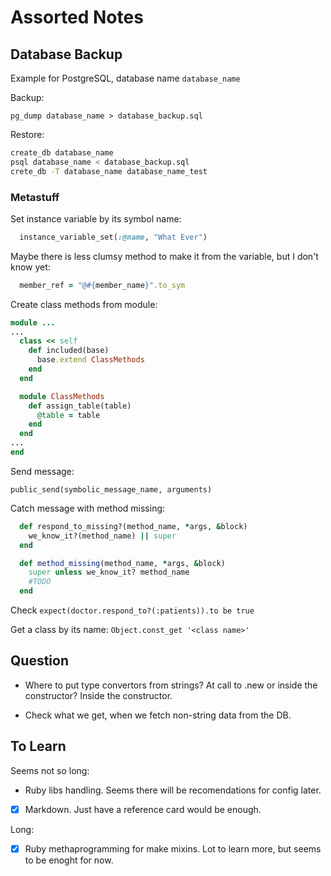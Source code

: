 # Assorted Notes #

## Database Backup ##

Example for PostgreSQL, database name ```database_name```

Backup:

```pg_dump database_name > database_backup.sql```

Restore:

```bash
create_db database_name
psql database_name < database_backup.sql
crete_db -T database_name database_name_test
```

### Metastuff ###

Set instance variable by its symbol name:

```ruby
  instance_variable_set(:@name, "What Ever")
```

Maybe there is less clumsy method to make it from the variable, but I don't know yet:

```ruby
  member_ref = "@#{member_name}".to_sym
```

Create class methods from module:

```ruby
module ...
...
  class << self
    def included(base)
      base.extend ClassMethods
    end
  end

  module ClassMethods
    def assign_table(table)
      @table = table
    end
  end
...
end
```

Send message:

```public_send(symbolic_message_name, arguments)```

Catch message with method missing:

```ruby
  def respond_to_missing?(method_name, *args, &block)
    we_know_it?(method_name) || super
  end

  def method_missing(method_name, *args, &block)
    super unless we_know_it? method_name
    #TODO
  end
```

Check ```expect(doctor.respond_to?(:patients)).to be true```

Get a class by its name: ```Object.const_get '<class name>'```

## Question ##

- Where to put type convertors from strings?  At call to .new or inside the constructor?  Inside the constructor.

- Check what we get, when we fetch non-string data from the DB.

## To Learn ##

Seems not so long:

- Ruby libs handling.  Seems there will be recomendations for config later.
- [x] Markdown. Just have a reference card would be enough.

Long:

- [x] Ruby methaprogramming for make mixins.  Lot to learn more, but seems to be enoght for now.

